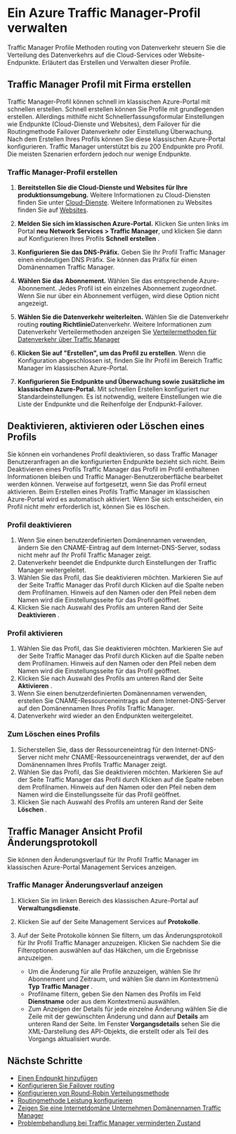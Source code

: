 <properties
    pageTitle="Azure Traffic Manager Profile verwalten | Microsoft Azure"
    description="Dieser Artikel soll Ihnen erstellen, deaktivieren Sie aktivieren, löschen und Azure Traffic Manager Profil anzeigen."
    services="traffic-manager"
    documentationCenter=""
    authors="sdwheeler"
    manager="carmonm"
    editor=""
/>
<tags
    ms.service="traffic-manager"
    ms.devlang="na"
    ms.topic="hero-article"
    ms.tgt_pltfrm="na"
    ms.workload="infrastructure-services"
    ms.date="10/11/2016"
    ms.author="sewhee"
/>

# <a name="manage-an-azure-traffic-manager-profile"></a>Ein Azure Traffic Manager-Profil verwalten

Traffic Manager Profile Methoden routing von Datenverkehr steuern Sie die Verteilung des Datenverkehrs auf die Cloud-Services oder Website-Endpunkte. Erläutert das Erstellen und Verwalten dieser Profile.

## <a name="create-a-traffic-manager-profile-using-quick-create"></a>Traffic Manager Profil mit Firma erstellen

Traffic Manager-Profil können schnell im klassischen Azure-Portal mit schnellen erstellen. Schnell erstellen können Sie Profile mit grundlegenden erstellen. Allerdings mithilfe nicht Schnellerfassungsformular Einstellungen wie Endpunkte (Cloud-Dienste und Websites), dem Failover für die Routingmethode Failover Datenverkehr oder Einstellung Überwachung. Nach dem Erstellen Ihres Profils können Sie diese klassischen Azure-Portal konfigurieren. Traffic Manager unterstützt bis zu 200 Endpunkte pro Profil. Die meisten Szenarien erfordern jedoch nur wenige Endpunkte.

### <a name="to-create-a-traffic-manager-profile"></a>Traffic Manager-Profil erstellen

1. **Bereitstellen Sie die Cloud-Dienste und Websites für Ihre produktionsumgebung.** Weitere Informationen zu Cloud-Diensten finden Sie unter [Cloud-Dienste](http://go.microsoft.com/fwlink/p/?LinkId=314074). Weitere Informationen zu Websites finden Sie auf [Websites](http://go.microsoft.com/fwlink/p/?LinkId=393327).

2. **Melden Sie sich im klassischen Azure-Portal.** Klicken Sie unten links im Portal **neu** **Network Services > Traffic Manager**, und klicken Sie dann auf Konfigurieren Ihres Profils **Schnell erstellen** .
3. **Konfigurieren Sie das DNS-Präfix.** Geben Sie Ihr Profil Traffic Manager einen eindeutigen DNS Präfix. Sie können das Präfix für einen Domänennamen Traffic Manager.
4. **Wählen Sie das Abonnement.** Wählen Sie das entsprechende Azure-Abonnement. Jedes Profil ist ein einzelnes Abonnement zugeordnet. Wenn Sie nur über ein Abonnement verfügen, wird diese Option nicht angezeigt.
5. **Wählen Sie die Datenverkehr weiterleiten.** Wählen Sie die Datenverkehr routing **routing Richtlinie**Datenverkehr. Weitere Informationen zum Datenverkehr Verteilermethoden anzeigen Sie [Verteilermethoden für Datenverkehr über Traffic Manager](traffic-manager-routing-methods.md)
6. **Klicken Sie auf "Erstellen", um das Profil zu erstellen**. Wenn die Konfiguration abgeschlossen ist, finden Sie Ihr Profil im Bereich Traffic Manager im klassischen Azure-Portal.
7. **Konfigurieren Sie Endpunkte und Überwachung sowie zusätzliche im klassischen Azure-Portal.** Mit schnellen Erstellen konfiguriert nur Standardeinstellungen. Es ist notwendig, weitere Einstellungen wie die Liste der Endpunkte und die Reihenfolge der Endpunkt-Failover.


## <a name="disable-enable-or-delete-a-profile"></a>Deaktivieren, aktivieren oder Löschen eines Profils

Sie können ein vorhandenes Profil deaktivieren, so dass Traffic Manager Benutzeranfragen an die konfigurierten Endpunkte bezieht sich nicht. Beim Deaktivieren eines Profils Traffic Manager das Profil im Profil enthaltenen Informationen bleiben und Traffic Manager-Benutzeroberfläche bearbeitet werden können.  Verweise auf fortgesetzt, wenn Sie das Profil erneut aktivieren. Beim Erstellen eines Profils Traffic Manager im klassischen Azure-Portal wird es automatisch aktiviert. Wenn Sie sich entscheiden, ein Profil nicht mehr erforderlich ist, können Sie es löschen.

### <a name="to-disable-a-profile"></a>Profil deaktivieren

1. Wenn Sie einen benutzerdefinierten Domänennamen verwenden, ändern Sie den CNAME-Eintrag auf dem Internet-DNS-Server, sodass nicht mehr auf Ihr Profil Traffic Manager zeigt.
2. Datenverkehr beendet die Endpunkte durch Einstellungen der Traffic Manager weitergeleitet.
3. Wählen Sie das Profil, das Sie deaktivieren möchten. Markieren Sie auf der Seite Traffic Manager das Profil durch Klicken auf die Spalte neben dem Profilnamen. Hinweis auf den Namen oder den Pfeil neben dem Namen wird die Einstellungsseite für das Profil geöffnet.
4. Klicken Sie nach Auswahl des Profils am unteren Rand der Seite **Deaktivieren** .

### <a name="to-enable-a-profile"></a>Profil aktivieren

1. Wählen Sie das Profil, das Sie deaktivieren möchten. Markieren Sie auf der Seite Traffic Manager das Profil durch Klicken auf die Spalte neben dem Profilnamen. Hinweis auf den Namen oder den Pfeil neben dem Namen wird die Einstellungsseite für das Profil geöffnet.
2. Klicken Sie nach Auswahl des Profils am unteren Rand der Seite **Aktivieren** .
3. Wenn Sie einen benutzerdefinierten Domänennamen verwenden, erstellen Sie CNAME-Ressourceneintrags auf dem Internet-DNS-Server auf den Domänennamen Ihres Profils Traffic Manager.
4. Datenverkehr wird wieder an den Endpunkten weitergeleitet.

### <a name="to-delete-a-profile"></a>Zum Löschen eines Profils

1. Sicherstellen Sie, dass der Ressourceneintrag für den Internet-DNS-Server nicht mehr CNAME-Ressourceneintrags verwendet, der auf den Domänennamen Ihres Profils Traffic Manager zeigt.
2. Wählen Sie das Profil, das Sie deaktivieren möchten. Markieren Sie auf der Seite Traffic Manager das Profil durch Klicken auf die Spalte neben dem Profilnamen. Hinweis auf den Namen oder den Pfeil neben dem Namen wird die Einstellungsseite für das Profil geöffnet.
3. Klicken Sie nach Auswahl des Profils am unteren Rand der Seite **Löschen** .

## <a name="view-traffic-manager-profile-change-history"></a>Traffic Manager Ansicht Profil Änderungsprotokoll

Sie können den Änderungsverlauf für Ihr Profil Traffic Manager im klassischen Azure-Portal Management Services anzeigen.

### <a name="to-view-your-traffic-manager-change-history"></a>Traffic Manager Änderungsverlauf anzeigen

1. Klicken Sie im linken Bereich des klassischen Azure-Portal auf **Verwaltungsdienste**.
2. Klicken Sie auf der Seite Management Services auf **Protokolle**.
3. Auf der Seite Protokolle können Sie filtern, um das Änderungsprotokoll für Ihr Profil Traffic Manager anzuzeigen. Klicken Sie nachdem Sie die Filteroptionen auswählen auf das Häkchen, um die Ergebnisse anzuzeigen.

   - Um die Änderung für alle Profile anzuzeigen, wählen Sie Ihr Abonnement und Zeitraum, und wählen Sie dann im Kontextmenü **Typ** **Traffic Manager** .
   - Profilname filtern, geben Sie den Namen des Profils im Feld **Dienstname** oder aus dem Kontextmenü auswählen.
   - Zum Anzeigen der Details für jede einzelne Änderung wählen Sie die Zeile mit der gewünschten Änderung und dann auf **Details** am unteren Rand der Seite. Im Fenster **Vorgangsdetails** sehen Sie die XML-Darstellung des API-Objekts, die erstellt oder als Teil des Vorgangs aktualisiert wurde.

## <a name="next-steps"></a>Nächste Schritte

- [Einen Endpunkt hinzufügen](traffic-manager-endpoints.md)
- [Konfigurieren Sie Failover routing](traffic-manager-configure-failover-routing-method.md)
- [Konfigurieren von Round-Robin Verteilungsmethode](traffic-manager-configure-round-robin-routing-method.md)
- [Routingmethode Leistung konfigurieren](traffic-manager-configure-performance-routing-method.md)
- [Zeigen Sie eine Internetdomäne Unternehmen Domänennamen Traffic Manager](traffic-manager-point-internet-domain.md)
- [Problembehandlung bei Traffic Manager verminderten Zustand](traffic-manager-troubleshooting-degraded.md)